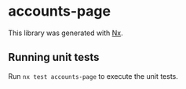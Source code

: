 # accounts-page

This library was generated with [Nx](https://nx.dev).

## Running unit tests

Run `nx test accounts-page` to execute the unit tests.
